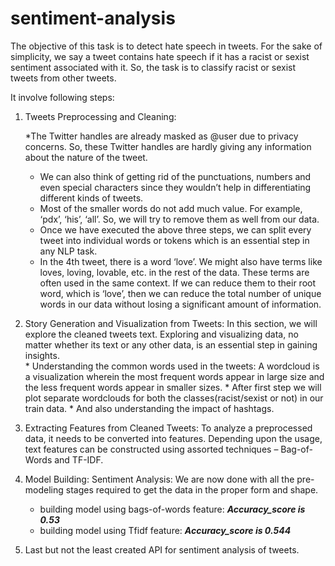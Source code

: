 # sentiment-analysis

The objective of this task is to detect hate speech in tweets. For the sake of simplicity, we say a tweet contains hate speech if it has a racist or sexist sentiment associated with it. So, the task is to classify racist or sexist tweets from other tweets.

It involve following steps:
 1. Tweets Preprocessing and Cleaning:
 
    *The Twitter handles are already masked as @user due to privacy concerns. So, these Twitter handles are hardly giving any       information about the nature of the tweet.
    * We can also think of getting rid of the punctuations, numbers and even special characters since they wouldn’t help in differentiating different kinds of tweets.
    * Most of the smaller words do not add much value. For example, ‘pdx’, ‘his’, ‘all’. So, we will try to remove them as well from our data.
    * Once we have executed the above three steps, we can split every tweet into individual words or tokens which is an essential step in any NLP task.
    * In the 4th tweet, there is a word ‘love’. We might also have terms like loves, loving, lovable, etc. in the rest of the data. These terms are often used in the same context. If we can reduce them to their root word, which is ‘love’, then we can reduce the total number of unique words in our data without losing a significant amount of information.

  2. Story Generation and Visualization from Tweets: 
      In this section, we will explore the cleaned tweets text. Exploring and visualizing data, no matter whether its text or any other data, is an essential step in gaining insights.  
    * Understanding the common words used in the tweets: A wordcloud is a visualization wherein the most frequent words appear in large size and the less frequent words appear in smaller sizes.
    * After first step we will plot separate wordclouds for both the classes(racist/sexist or not) in our train data.
    * And also understanding the impact of hashtags.

 3. Extracting Features from Cleaned Tweets: 
     To analyze a preprocessed data, it needs to be converted into features. Depending upon the usage, text features can be constructed using assorted techniques – Bag-of-Words and TF-IDF.

 4. Model Building: Sentiment Analysis: 
      We are now done with all the pre-modeling stages required to get the data in the proper form and shape.
    * building model using bags-of-words feature: ***Accuracy_score is 0.53***
    * building model using Tfidf feature: ***Accuracy_score is 0.544***
    
 5. Last but not the least created API for sentiment analysis of tweets.
 
 
 
